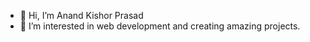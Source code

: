 - 👋 Hi, I’m Anand Kishor Prasad
- 👀 I’m interested in web development and creating amazing projects.

<!---
anandkprasad/anandkprasad is a ✨ special ✨ repository because its `README.md` (this file) appears on your GitHub profile.
You can click the Preview link to take a look at your changes.
--->
